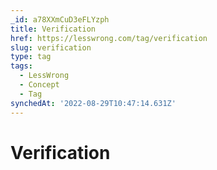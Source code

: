 ```yaml
---
_id: a78XXmCuD3eFLYzph
title: Verification
href: https://lesswrong.com/tag/verification
slug: verification
type: tag
tags:
  - LessWrong
  - Concept
  - Tag
synchedAt: '2022-08-29T10:47:14.631Z'
---
```

# Verification

